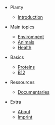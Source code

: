* Planty

  * [Introduction](/)

* Main topics

  * [Enviromnent](main/environment.md)
  * [Animals](main/animals.md)
  * [Health](main/health.md)

* Basics

  * [Proteins](basics/proteins.md)
  * [B12](basics/b12.md)

* Ressources

  * [Documentaries](ressources/documentaries.md)

* Extra
  * [About](about.md)
  * [Imprint](imprint.md)

